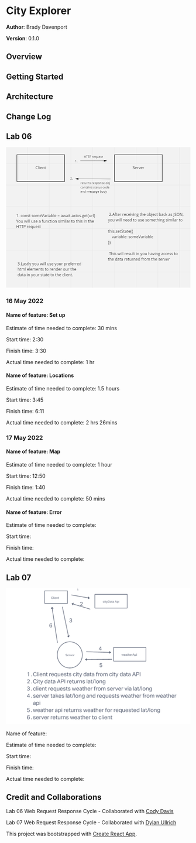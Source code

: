 # City Explorer

**Author**: Brady Davenport

**Version**: 0.1.0

## Overview
<!-- Provide a high level overview of what this application is and why you are building it, beyond the fact that it's an assignment for this class. (i.e. What's your problem domain?) -->

## Getting Started
<!-- What are the steps that a user must take in order to build this app on their own machine and get it running? -->

## Architecture
<!-- Provide a detailed description of the application design. What technologies (languages, libraries, etc) you're using, and any other relevant design information. -->

## Change Log
<!-- Use this area to document the iterative changes made to your application as each feature is successfully implemented. Use time stamps. Here's an example:

01-01-2001 4:59pm - Application now has a fully-functional express server, with a GET route for the location resource. -->

## Lab 06

![lab06-wrrc](src/img/lab06-WRRC.png)

### 16 May 2022

#### Name of feature: Set up

Estimate of time needed to complete: 30 mins

Start time: 2:30

Finish time: 3:30

Actual time needed to complete: 1 hr

#### Name of feature: Locations

Estimate of time needed to complete: 1.5 hours

Start time: 3:45

Finish time: 6:11

Actual time needed to complete: 2 hrs 26mins

### 17 May 2022

#### Name of feature: Map

Estimate of time needed to complete: 1 hour

Start time: 12:50

Finish time: 1:40

Actual time needed to complete: 50 mins

#### Name of feature: Error

Estimate of time needed to complete:

Start time:

Finish time:

Actual time needed to complete:

## Lab 07

![lab07wrrc](src/img/lab07-wrrc.png)

Name of feature:

Estimate of time needed to complete:

Start time:

Finish time:

Actual time needed to complete:

<!-- ## Lab 08 18 May 2022

Name of feature:

Estimate of time needed to complete:

Start time:

Finish time:

Actual time needed to complete: -->

<!-- ## Lab 09 1 May 2022

Name of feature:

Estimate of time needed to complete:

Start time:

Finish time:

Actual time needed to complete:

## Credit and Collaborations -->

<!-- ## Lab 10 1 May 2022

Name of feature:

Estimate of time needed to complete:

Start time:

Finish time:

Actual time needed to complete: -->

## Credit and Collaborations

Lab 06 Web Request Response Cycle - Collaborated with [Cody Davis](https://github.com/Cozhee/)

Lab 07 Web Request Response Cycle - Collaborated with [Dylan Ullrich](https://github.com/GetUllrichorDieTrying)

This project was bootstrapped with [Create React App](https://github.com/facebook/create-react-app).
